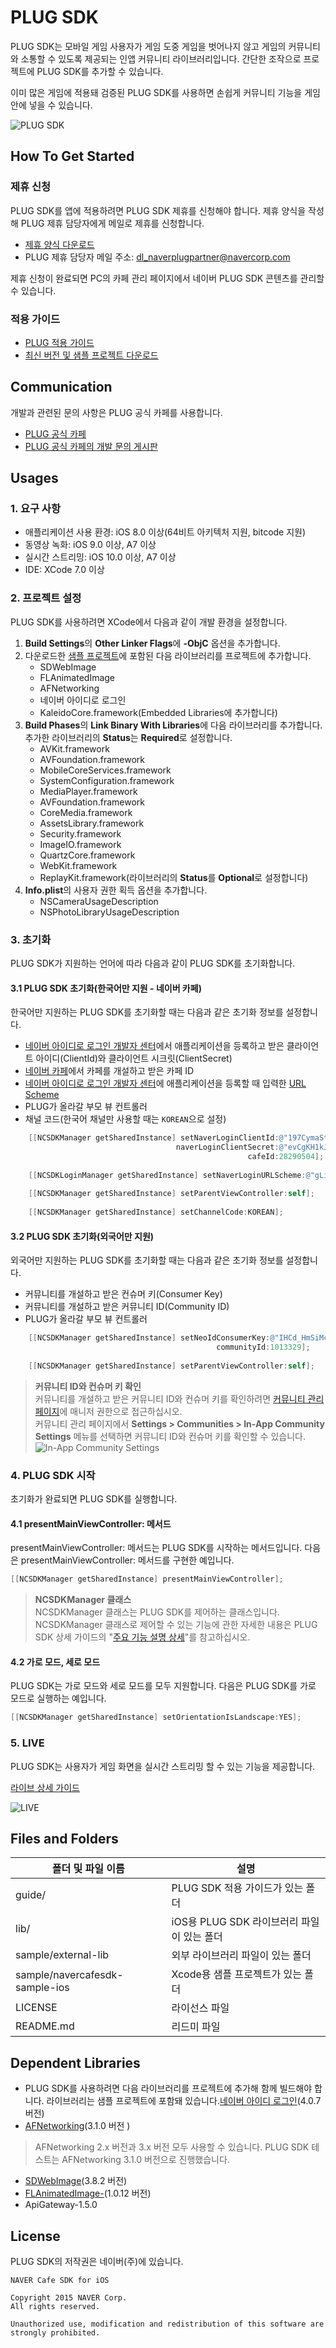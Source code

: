 # PLUG SDK

PLUG SDK는 모바일 게임 사용자가 게임 도중 게임을 벗어나지 않고 게임의 커뮤니티와 소통할 수 있도록 제공되는 인앱 커뮤니티 라이브러리입니다. 간단한 조작으로 프로젝트에 PLUG SDK를 추가할 수 있습니다.

이미 많은 게임에 적용돼 검증된 PLUG SDK를 사용하면 손쉽게 커뮤니티 기능을 게임 안에 넣을 수 있습니다.
 
![PLUG SDK](http://static.naver.net/m/cafe/glink/promotion/cafe_sdk_open/img_intro1_20151111.png)

## How To Get Started 

### 제휴 신청

PLUG SDK를 앱에 적용하려면 PLUG SDK 제휴를 신청해야 합니다. 제휴 양식을 작성해 PLUG 제휴 담당자에게 메일로 제휴를 신청합니다.

- [제휴 양식 다운로드](https://github.com/naver/cafe-sdk-android/raw/master/guide/alliance/%EB%84%A4%EC%9D%B4%EB%B2%84%EC%B9%B4%ED%8E%98SDK_%EC%A0%9C%ED%9C%B4%EC%96%91%EC%8B%9D_%EA%B2%8C%EC%9E%84%EC%82%AC%EB%AA%85_%EA%B2%8C%EC%9E%84%EB%AA%85_ver.2.0.0.xlsx)
- PLUG 제휴 담당자 메일 주소: <a href="mailto:dl_naverplugpartner@navercorp.com">dl_naverplugpartner@navercorp.com</a>

제휴 신청이 완료되면 PC의 카페 관리 페이지에서 네이버 PLUG SDK 콘텐츠를 관리할 수 있습니다.

### 적용 가이드

- [PLUG 적용 가이드](https://www.gitbook.com/book/plug/plug-sdk-ios/details)
- [최신 버전 및 샘플 프로젝트 다운로드](https://github.com/naver/cafe-sdk-ios/archive/master.zip)

## Communication 

개발과 관련된 문의 사항은 PLUG 공식 카페를 사용합니다.

- [PLUG 공식 카페](http://cafe.naver.com/navercafesdk)
- [PLUG 공식 카페의 개발 문의 게시판](http://cafe.naver.com/ArticleList.nhn?search.clubid=28285034&search.menuid=13&search.boardtype=L)

## Usages

### 1. 요구 사항

- 애플리케이션 사용 환경: iOS 8.0 이상(64비트 아키텍처 지원, bitcode 지원)
- 동영상 녹화: iOS 9.0 이상, A7 이상
- 실시간 스트리밍: iOS 10.0 이상, A7 이상
- IDE: XCode 7.0 이상

### 2. 프로젝트 설정

PLUG SDK를 사용하려면 XCode에서 다음과 같이 개발 환경을 설정합니다.

1. **Build Settings**의 **Other Linker Flags**에 **-ObjC** 옵션을 추가합니다.  
2. 다운로드한 [샘플 프로젝트](https://github.com/naver/cafe-sdk-ios/archive/master.zip)에 포함된 다음 라이브러리를 프로젝트에 추가합니다.    
    - SDWebImage  
    - FLAnimatedImage  
    - AFNetworking  
    - 네이버 아이디로 로그인
    - KaleidoCore.framework(Embedded Libraries에 추가합니다)
3. **Build Phases**의 **Link Binary With Libraries**에 다음 라이브러리를 추가합니다. 추가한 라이브러리의 **Status**는 **Required**로 설정합니다.
    - AVKit.framework
    - AVFoundation.framework
    - MobileCoreServices.framework
    - SystemConfiguration.framework
    - MediaPlayer.framework
    - AVFoundation.framework
    - CoreMedia.framework
    - AssetsLibrary.framework
    - Security.framework
    - ImageIO.framework
    - QuartzCore.framework
    - WebKit.framework
    - ReplayKit.framework(라이브러리의 **Status**를 **Optional**로 설정합니다)
4. **Info.plist**의 사용자 권한 획득 옵션을 추가합니다.
    - NSCameraUsageDescription
    - NSPhotoLibraryUsageDescription
    
### 3. 초기화

PLUG SDK가 지원하는 언어에 따라 다음과 같이 PLUG SDK를 초기화합니다.

#### 3.1 PLUG SDK 초기화(한국어만 지원 - 네이버 카페)

한국어만 지원하는 PLUG SDK를 초기화할 때는 다음과 같은 초기화 정보를 설정합니다.

- [네이버 아이디로 로그인 개발자 센터](https://developers.naver.com/apps/#/register?api=nvlogin)에서 애플리케이션을 등록하고 받은 클라이언트 아이디(ClientId)와 클라이언트 시크릿(ClientSecret)
- [네이버 카페](http://section.cafe.naver.com/)에서 카페를 개설하고 받은 카페 ID
- [네이버 아이디로 로그인 개발자 센터](https://developers.naver.com/apps/#/register?api=nvlogin)에 애플리케이션을 등록할 때 입력한 [URL Scheme](https://developers.naver.com/apps/#/myapps)
- PLUG가 올라갈 부모 뷰 컨트롤러
- 채널 코드(한국어 채널만 사용할 때는 `KOREAN`으로 설정)

```objective-c
    [[NCSDKManager getSharedInstance] setNaverLoginClientId:@"197CymaStozo7X5r2qR5"
                                     naverLoginClientSecret:@"evCgKH1kJL"
                                                     cafeId:28290504];
                                                     
    [[NCSDKLoginManager getSharedInstance] setNaverLoginURLScheme:@"gLinkSample"];
    
    [[NCSDKManager getSharedInstance] setParentViewController:self];
    
    [[NCSDKManager getSharedInstance] setChannelCode:KOREAN];
```

#### 3.2 PLUG SDK 초기화(외국어만 지원)

외국어만 지원하는 PLUG SDK를 초기화할 때는 다음과 같은 초기화 정보를 설정합니다.

- 커뮤니티를 개설하고 받은 컨슈머 키(Consumer Key)
- 커뮤니티를 개설하고 받은 커뮤니티 ID(Community ID)
- PLUG가 올라갈 부모 뷰 컨트롤러

```objective-c
    [[NCSDKManager getSharedInstance] setNeoIdConsumerKey:@"IHCd_HmSiMcXOMC37xZ8"
                                              communityId:1013329];
                                              
    [[NCSDKManager getSharedInstance] setParentViewController:self];
```

> **커뮤니티 ID와 컨슈머 키 확인**  
> 커뮤니티를 개설하고 받은 커뮤니티 ID와 컨슈머 키를 확인하려면 [커뮤니티 관리 페이지](http://g.cafe.naver.com/plugsample/manage/consumer)에 매니저 권한으로 접근하십시오.  
> 커뮤니티 관리 페이지에서 **Settings > Communities > In-App Community Settings** 메뉴를 선택하면 커뮤니티 ID와 컨슈머 키를 확인할 수 있습니다.   
> ![In-App Community Settings](https://plug.gitbooks.io/plug-sdk-android/content/assets/wiki-plug-setting.png)

### 4. PLUG SDK 시작

초기화가 완료되면 PLUG SDK를 실행합니다.

#### 4.1 presentMainViewController: 메서드

presentMainViewController: 메서드는 PLUG SDK를 시작하는 메서드입니다. 다음은 presentMainViewController: 메서드를 구현한 예입니다.

```objective-c
[[NCSDKManager getSharedInstance] presentMainViewController];

```

> **NCSDKManager 클래스**  
> NCSDKManager 클래스는 PLUG SDK를 제어하는 클래스입니다. NCSDKManager 클래스로 제어할 수 있는 기능에 관한 자세한 내용은 PLUG SDK 상세 가이드의 "[주요 기능 설명 상세](https://plug.gitbooks.io/plug-sdk-ios/content/ko/index.html)"를 참고하십시오.

#### 4.2 가로 모드, 세로 모드

PLUG SDK는 가로 모드와 세로 모드를 모두 지원합니다. 다음은 PLUG SDK를 가로 모드로 실행하는 예입니다.

```objective-c
[[NCSDKManager getSharedInstance] setOrientationIsLandscape:YES];

```

### 5. LIVE

PLUG SDK는 사용자가 게임 화면을 실시간 스트리밍 할 수 있는 기능을 제공합니다.

[라이브 상세 가이드](https://plug.gitbooks.io/plug-sdk-ios/content/ko/[%ED%95%9C]-%ED%94%8C%EB%9F%AC%EA%B7%B8-%EB%9D%BC%EC%9D%B4%EB%B8%8C.html)

![LIVE](https://cafeptthumb-phinf.pstatic.net/MjAxNzExMTRfMTE3/MDAxNTEwNjQ2MTk3MjM1.7ss4wFV1nGd0Q_Lk8jpQ_HV2pJv_MR_w7FbHg74NSHog.Tc4f5bQ7IWR8Wbnc5xGVVeTPK1lZ7NyyWcMdA4li1qUg.PNG.cafesdksupport/02.PNG?type=w740)


## Files and Folders

|폴더 및 파일 이름	|설명|
|---|---|
|guide/	|PLUG SDK 적용 가이드가 있는 폴더
|lib/	|iOS용 PLUG SDK 라이브러리 파일이 있는 폴더
|sample/external-lib	|외부 라이브러리 파일이 있는 폴더|
|sample/navercafesdk-sample-ios	|Xcode용 샘플 프로젝트가 있는 폴더|
|LICENSE 	|라이선스 파일|
|README.md	|리드미 파일|

## Dependent Libraries

- PLUG SDK를 사용하려면 다음 라이브러리를 프로젝트에 추가해 함께 빌드해야 합니다. 라이브러리는 샘플 프로젝트에 포함돼 있습니다.[네이버 아이디 로그인](https://nid.naver.com/devcenter/docs.nhn?menu=IOS)(4.0.7 버전)
- [AFNetworking](https://github.com/AFNetworking/AFNetworking)(3.1.0 버전 )

> AFNetworking 2.x 버전과 3.x 버전 모두 사용할 수 있습니다. PLUG SDK 테스트는 AFNetworking 3.1.0 버전으로 진행했습니다.

- [SDWebImage](https://github.com/rs/SDWebImage)(3.8.2 버전)
- [FLAnimatedImage-](https://github.com/Flipboard/FLAnimatedImage)(1.0.12 버전)
- ApiGateway-1.5.0 

## License 

PLUG SDK의 저작권은 네이버(주)에 있습니다.

```
NAVER Cafe SDK for iOS

Copyright 2015 NAVER Corp.
All rights reserved.

Unauthorized use, modification and redistribution of this software are strongly prohibited.
```

